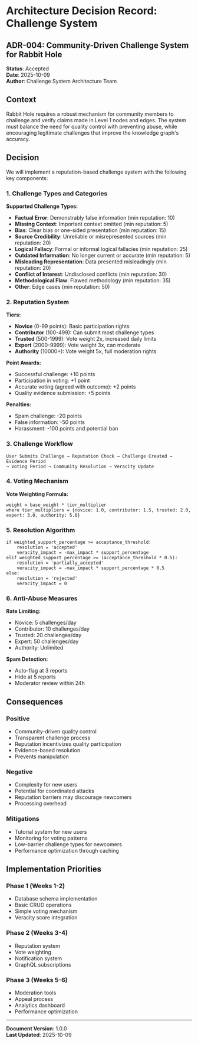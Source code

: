 # Architecture Decision Record: Challenge System

## ADR-004: Community-Driven Challenge System for Rabbit Hole

**Status**: Accepted  
**Date**: 2025-10-09  
**Author**: Challenge System Architecture Team

## Context

Rabbit Hole requires a robust mechanism for community members to challenge and verify claims made in Level 1 nodes and edges. The system must balance the need for quality control with preventing abuse, while encouraging legitimate challenges that improve the knowledge graph's accuracy.

## Decision

We will implement a reputation-based challenge system with the following key components:

### 1. Challenge Types and Categories

**Supported Challenge Types:**
- **Factual Error**: Demonstrably false information (min reputation: 10)
- **Missing Context**: Important context omitted (min reputation: 5)
- **Bias**: Clear bias or one-sided presentation (min reputation: 15)
- **Source Credibility**: Unreliable or misrepresented sources (min reputation: 20)
- **Logical Fallacy**: Formal or informal logical fallacies (min reputation: 25)
- **Outdated Information**: No longer current or accurate (min reputation: 5)
- **Misleading Representation**: Data presented misleadingly (min reputation: 20)
- **Conflict of Interest**: Undisclosed conflicts (min reputation: 30)
- **Methodological Flaw**: Flawed methodology (min reputation: 35)
- **Other**: Edge cases (min reputation: 50)

### 2. Reputation System

**Tiers:**
- **Novice** (0-99 points): Basic participation rights
- **Contributor** (100-499): Can submit most challenge types
- **Trusted** (500-1999): Vote weight 2x, increased daily limits
- **Expert** (2000-9999): Vote weight 3x, can moderate
- **Authority** (10000+): Vote weight 5x, full moderation rights

**Point Awards:**
- Successful challenge: +10 points
- Participation in voting: +1 point
- Accurate voting (agreed with outcome): +2 points
- Quality evidence submission: +5 points

**Penalties:**
- Spam challenge: -20 points
- False information: -50 points
- Harassment: -100 points and potential ban

### 3. Challenge Workflow

```
User Submits Challenge → Reputation Check → Challenge Created → Evidence Period
→ Voting Period → Community Resolution → Veracity Update
```

### 4. Voting Mechanism

**Vote Weighting Formula:**
```
weight = base_weight * tier_multiplier
where tier_multipliers = {novice: 1.0, contributor: 1.5, trusted: 2.0, expert: 3.0, authority: 5.0}
```

### 5. Resolution Algorithm

```
if weighted_support_percentage >= acceptance_threshold:
    resolution = 'accepted'
    veracity_impact = -max_impact * support_percentage
elif weighted_support_percentage >= (acceptance_threshold * 0.5):
    resolution = 'partially_accepted'
    veracity_impact = -max_impact * support_percentage * 0.5
else:
    resolution = 'rejected'
    veracity_impact = 0
```

### 6. Anti-Abuse Measures

**Rate Limiting:**
- Novice: 5 challenges/day
- Contributor: 10 challenges/day
- Trusted: 20 challenges/day
- Expert: 50 challenges/day
- Authority: Unlimited

**Spam Detection:**
- Auto-flag at 3 reports
- Hide at 5 reports
- Moderator review within 24h

## Consequences

### Positive
- Community-driven quality control
- Transparent challenge process
- Reputation incentivizes quality participation
- Evidence-based resolution
- Prevents manipulation

### Negative
- Complexity for new users
- Potential for coordinated attacks
- Reputation barriers may discourage newcomers
- Processing overhead

### Mitigations
- Tutorial system for new users
- Monitoring for voting patterns
- Low-barrier challenge types for newcomers
- Performance optimization through caching

## Implementation Priorities

### Phase 1 (Weeks 1-2)
- Database schema implementation
- Basic CRUD operations
- Simple voting mechanism
- Veracity score integration

### Phase 2 (Weeks 3-4)
- Reputation system
- Vote weighting
- Notification system
- GraphQL subscriptions

### Phase 3 (Weeks 5-6)
- Moderation tools
- Appeal process
- Analytics dashboard
- Performance optimization

---

**Document Version**: 1.0.0  
**Last Updated**: 2025-10-09
